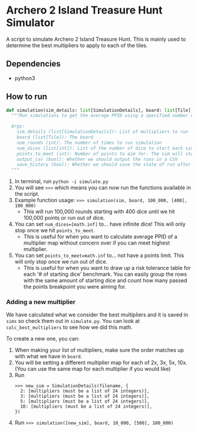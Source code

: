 # Archero 2 Island Treasure Hunt Simulator
A script to simulate Archero 2 Island Treasure Hunt.
This is mainly used to determine the best multipliers to apply to each of the tiles.

## Dependencies
- python3 

## How to run
```python
def simulation(sim_details: list[SimulationDetails], board: list[Tile], num_rounds: int, num_dices: list[int], points_to_meet: int, csv: bool = False, save_history: bool = False):
  """Run simulations to get the average PPID using a specified number of starting dice. A single run will only end after all starting dice and free dice received in the run are used.

  Args:
    sim_details (list[SimulationDetails]): List of multipliers to run
    board (list[Tile]): The board
    num_rounds (int): The number of times to run simulation
    num_dices (list[int]): List of the number of dice to start each simulation with
    points_to_meet (int): Number of points to aim for. The sim will stop if we reach this threshold even if we didn't use all starting dice.
    output_csv (bool): Whether we should output the runs in a CSV
    save_history (bool): Whether we should save the state of run after every single roll. Will slow down sim.
  """
```
1. In terminal, run `python -i simulate.py`
2. You will see `>>>` which means you can now run the functions available in the script.
3. Example function usage: `>>> simulation(sim, board, 100_000, [400], 100_000)`
   - This will run 100,000 rounds starting with 400 dice until we hit 100,000 points or run out of dice.
4. You can set `num_dices=[math.inf]` to... have infinite dice! This will only stop once we hit `points_to_meet`.
   - This is useful for when you want to calculate average PPID of a multiplier map without concern over if you can meet highest multiplier.
5. You can set `points_to_meet=math.inf` to... not have a points limit. This will only stop once we run out of dice.
   - This is useful for when you want to draw up a risk tolerance table for each '# of starting dice' benchmark. You can easily group the rows with the same amount of starting dice and count how many passed the points breakpoint you were aiming for. 

### Adding a new multiplier
We have calculated what we consider the best multipliers and it is saved in `sims` so check them out in `simulate.py`.
You can look at `calc_best_multipliers` to see how we did this math.

To create a new one, you can:
1. When making your list of multipliers, make sure the order matches up with what we have in `board`.
2. You will be setting a different multiplier map for each of 2x, 3x, 5x, 10x. (You can use the same map for each multiplier if you would like)
2. Run 
    ```
    >>> new_sim = SimulationDetails(filename, {
      2: [multipliers (must be a list of 24 integers)],
      3: [multipliers (must be a list of 24 integers)],
      5: [multipliers (must be a list of 24 integers)],
      10: [multipliers (must be a list of 24 integers)],
    })
    ```
3. Run `>>> simulation([new_sim], board, 10_000, [500], 100_000)`